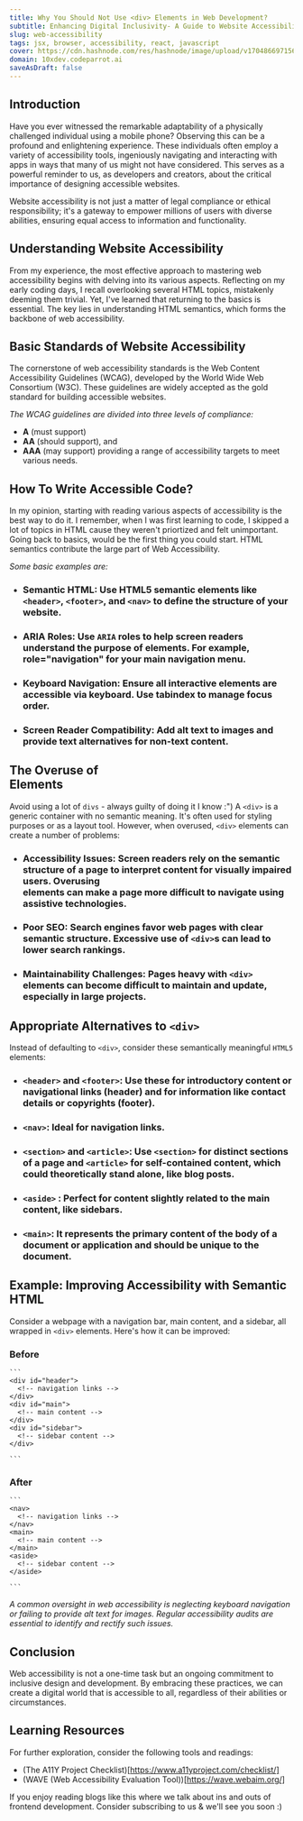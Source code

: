 ```yaml
---
title: Why You Should Not Use <div> Elements in Web Development?
subtitle: Enhancing Digital Inclusivity- A Guide to Website Accessibility
slug: web-accessibility
tags: jsx, browser, accessibility, react, javascript
cover: https://cdn.hashnode.com/res/hashnode/image/upload/v1704866971565/FvhVkCE_F.png?auto=format
domain: 10xdev.codeparrot.ai
saveAsDraft: false
---
```


## Introduction

Have you ever witnessed the remarkable adaptability of a physically challenged individual using a mobile phone? Observing this can be a profound and enlightening experience. These individuals often employ a variety of accessibility tools, ingeniously navigating and interacting with apps in ways that many of us might not have considered. This serves as a powerful reminder to us, as developers and creators, about the critical importance of designing accessible websites. 

Website accessibility is not just a matter of legal compliance or ethical responsibility; it's a gateway to empower millions of users with diverse abilities, ensuring equal access to information and functionality.

## Understanding Website Accessibility

From my experience, the most effective approach to mastering web accessibility begins with delving into its various aspects. Reflecting on my early coding days, I recall overlooking several HTML topics, mistakenly deeming them trivial. Yet, I've learned that returning to the basics is essential. The key lies in understanding HTML semantics, which forms the backbone of web accessibility.

## Basic Standards of Website Accessibility

The cornerstone of web accessibility standards is the Web Content Accessibility Guidelines (WCAG), developed by the World Wide Web Consortium (W3C). These guidelines are widely accepted as the gold standard for building accessible websites. 

*The WCAG guidelines are divided into three levels of compliance:* 
- **A** (must support)
- **AA** (should support), and
- **AAA** (may support)
providing a range of accessibility targets to meet various needs.

## How To Write Accessible Code?

In my opinion, starting with reading various aspects of accessibility is the best way to do it. I remember, when I was first learning to code, I skipped a lot of topics in HTML cause they weren't priortized and felt unimportant. Going back to basics, would be the first thing you could start. HTML semantics contribute the large part of Web Accessibility.

*Some basic examples are:* 
- ### Semantic HTML: Use HTML5 semantic elements like `<header>`, `<footer>`, and `<nav>` to define the structure of your website.
- ### ARIA Roles: Use `ARIA` roles to help screen readers understand the purpose of elements. For example, role="navigation" for your main navigation menu.
- ### Keyboard Navigation: Ensure all interactive elements are accessible via keyboard. Use tabindex to manage focus order.
- ### Screen Reader Compatibility: Add alt text to images and provide text alternatives for non-text content.

## The Overuse of <div> Elements

Avoid using a lot of `divs` - always guilty of doing it I know :")
A `<div>` is a generic container with no semantic meaning. It's often used for styling purposes or as a layout tool. However, when overused, `<div>` elements can create a number of problems:

- ### Accessibility Issues: Screen readers rely on the semantic structure of a page to interpret content for visually impaired users. Overusing <div> elements can make a page more difficult to navigate using assistive technologies.
- ### Poor SEO: Search engines favor web pages with clear semantic structure. Excessive use of `<div>`s can lead to lower search rankings.
- ### Maintainability Challenges: Pages heavy with `<div>` elements can become difficult to maintain and update, especially in large projects.

## Appropriate Alternatives to `<div>`
Instead of defaulting to `<div>`, consider these semantically meaningful `HTML5` elements:

- ### `<header>` and `<footer>`: Use these for introductory content or navigational links (header) and for information like contact details or copyrights (footer).
- ### `<nav>`: Ideal for navigation links.
- ### `<section>` and `<article>`: Use `<section>` for distinct sections of a page and `<article>` for self-contained content, which could theoretically stand alone, like blog posts.
- ### `<aside>` : Perfect for content slightly related to the main content, like sidebars.
- ### `<main>`: It represents the primary content of the body of a document or application and should be unique to the document.

## Example: Improving Accessibility with Semantic HTML

Consider a webpage with a navigation bar, main content, and a sidebar, all wrapped in `<div>` elements. Here's how it can be improved:

### Before
    ```
    <div id="header">
      <!-- navigation links -->
    </div>
    <div id="main">
      <!-- main content -->
    </div>
    <div id="sidebar">
      <!-- sidebar content -->
    </div>
    
    ```

### After

    ```
    <nav>
      <!-- navigation links -->
    </nav>
    <main>
      <!-- main content -->
    </main>
    <aside>
      <!-- sidebar content -->
    </aside>
    
    ```


*A common oversight in web accessibility is neglecting keyboard navigation or failing to provide alt text for images. Regular accessibility audits are essential to identify and rectify such issues.*

## Conclusion
Web accessibility is not a one-time task but an ongoing commitment to inclusive design and development. By embracing these practices, we can create a digital world that is accessible to all, regardless of their abilities or circumstances.

## Learning Resources

For further exploration, consider the following tools and readings:
- (The A11Y Project Checklist)[https://www.a11yproject.com/checklist/]
- (WAVE (Web Accessibility Evaluation Tool))[https://wave.webaim.org/]

If you enjoy reading blogs like this where we talk about ins and outs of frontend development. Consider subscribing to us & we'll see you soon :)

